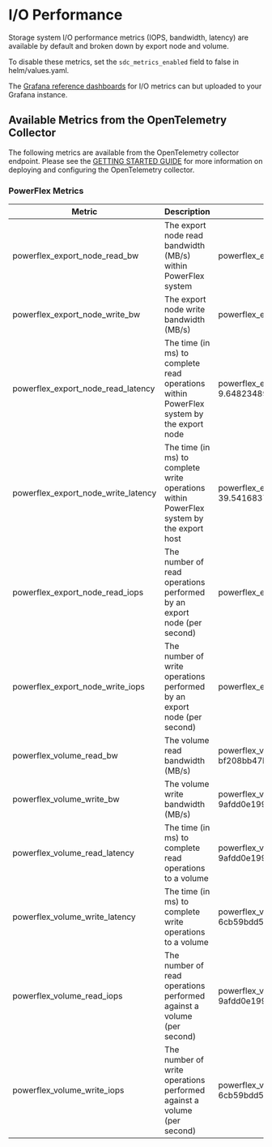 # I/O Performance
Storage system I/O performance metrics (IOPS, bandwidth, latency) are available by default and broken down by export node and volume.

To disable these metrics, set the ```sdc_metrics_enabled``` field to false in helm/values.yaml.

The [Grafana reference dashboards](../../../grafana/dashboards/powerflex) for I/O metrics can but uploaded to your Grafana instance.

## Available Metrics from the OpenTelemetry Collector
The following metrics are available from the OpenTelemetry collector endpoint.  Please see the [GETTING STARTED GUIDE](../GETTING_STARTED_GUIDE.md) for more information on deploying and configuring the OpenTelemetry collector.

### PowerFlex Metrics

| Metric                          | Description                                                             | Example                                                                                                                                                                                                 |
| ------------------------------- | ----------------------------------------------------------------------- | ------------------------------------------------------------------------------------------------------------------------------------------------------------------------------------------------------- |
| powerflex_export_node_read_bw       | The export node read bandwidth (MB/s) within PowerFlex system                                 | powerflex_export_node_read_bw{ID="cef26c3400000003",IP="1.2.3.4",Name="",plot_with_mean="No",node_guid="F5514F1A-C629-4985-8512-A38BBA52882D"} 27.8662109375                                                |
| powerflex_export_node_write_bw      | The export node write bandwidth (MB/s)                                  | powerflex_export_node_write_bw{ID="90c860ec00000001",IP="1.2.3.4",Name="",plot_with_mean="No",node_guid="8C911318-9AA9-48B3-A57A-271397B055CF"} 28.248046875                                            |
| powerflex_export_node_read_latency  | The time (in ms) to complete read operations within PowerFlex system by the export node       | powerflex_export_node_read_latency{ID="90c860ed00000002",IP="1.2.3.4",Name="",plot_with_mean="No",node_guid="E147D16C-1FE1-46A4-8E71-F3A8BC59D76B"} 9.648234898015737                                   |
| powerflex_export_node_write_latency | The time (in ms) to complete write operations within PowerFlex system by the export host      | powerflex_export_node_write_latency{ID="90c860ed00000002",IP="1.2.3.4",Name="",plot_with_mean="No",node_guid="E147D16C-1FE1-46A4-8E71-F3A8BC59D76B"} 39.54168373571381                                  |
| powerflex_export_node_read_iops     | The number of read operations performed by an export node (per second)  | powerflex_export_node_read_iops{ID="90c860ec00000001",IP="1.2.3.4",Name="",plot_with_mean="No",node_guid="8C911318-9AA9-48B3-A57A-271397B055CF"} 1736.6                                                 |
| powerflex_export_node_write_iops    | The number of write operations performed by an export node (per second) | powerflex_export_node_write_iops{ID="90c860ed00000002",IP="1.2.3.4",Name="",plot_with_mean="No",node_guid="E147D16C-1FE1-46A4-8E71-F3A8BC59D76B"} 2065                                                  |
| powerflex_volume_read_bw           | The volume read bandwidth (MB/s)                                        | powerflex_volume_read_bw{mapped_node_ids="\_\_90c860ed00000002\_\_",mapped_node_ips="\_\_1.2.3.4\_\_",plot_with_mean="No",volume_id="069d314200000001",volume_name="k8s-bf208bb47b"} 21.1630859375           |
| powerflex_volume_write_bw          | The volume write bandwidth (MB/s)                                       | powerflex_volume_write_bw{mapped_node_ids="\_\_90c860ed00000002__",mapped_node_ips="\_\_1.2.3.4\_\_",plot_with_mean="No",volume_id="069d314100000000",volume_name="k8s-9afdd0e199"} 12.484375                |
| powerflex_volume_read_latency      | The time (in ms) to complete read operations to a volume                | powerflex_volume_read_latency{mapped_node_ids="\_\_90c860ed00000002__",mapped_node_ips="\_\_1.2.3.4\_\_",plot_with_mean="No",volume_id="069d314100000000",volume_name="k8s-9afdd0e199"} 7.589428125          |
| powerflex_volume_write_latency     | The time (in ms) to complete write operations to a volume               | powerflex_volume_write_latency{mapped_node_ids="\_\_90c860ec00000001\_\_",mapped_node_ips="\_\_1.2.3.4\_\_",plot_with_mean="No",volume_id="069d314300000002",volume_name="k8s-6cb59bdd5c"} 19.65592616580311 |
| powerflex_volume_read_iops         | The number of read operations performed against a volume (per second)   | powerflex_volume_read_iops{mapped_node_ids="\_\_90c860ed00000002\_\_",mapped_node_ips="\_\_1.2.3.4\_\_",plot_with_mean="No",volume_id="069d314100000000",volume_name="k8s-9afdd0e199"} 753.4                 |
| powerflex_volume_write_iops        | The number of write operations performed against a volume (per second)  | powerflex_volume_write_iops{mapped_node_ids="\_\_90c860ec00000001\_\_",mapped_node_ips="\_\_1.2.3.4\_\_",plot_with_mean="No",volume_id="069d314300000002",volume_name="k8s-6cb59bdd5c"} 894.4                |
